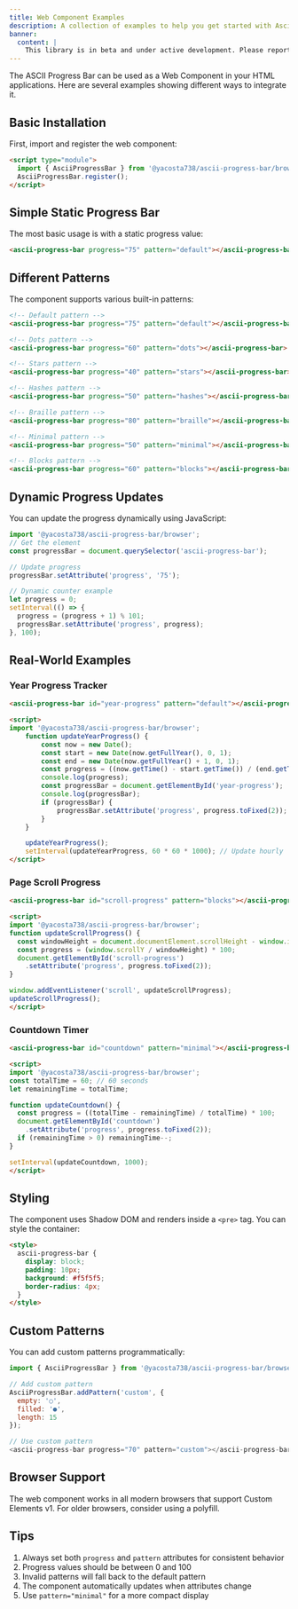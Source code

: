 ```yaml
---
title: Web Component Examples
description: A collection of examples to help you get started with Ascii Progress Bar as a Web Component.
banner:
  content: |
    This library is in beta and under active development. Please report any issues or suggestions on <a href="https://github.com/yacosta738/ascii-progress-bar/issues" target="_blank">GitHub</a>.
---
```


The ASCII Progress Bar can be used as a Web Component in your HTML applications. Here are several examples showing different ways to integrate it.

## Basic Installation

First, import and register the web component:

```html
<script type="module">
  import { AsciiProgressBar } from '@yacosta738/ascii-progress-bar/browser';
  AsciiProgressBar.register();
</script>
```

## Simple Static Progress Bar

The most basic usage is with a static progress value:

```html
<ascii-progress-bar progress="75" pattern="default"></ascii-progress-bar>
```

## Different Patterns

The component supports various built-in patterns:

```html
<!-- Default pattern -->
<ascii-progress-bar progress="75" pattern="default"></ascii-progress-bar>

<!-- Dots pattern -->
<ascii-progress-bar progress="60" pattern="dots"></ascii-progress-bar>

<!-- Stars pattern -->
<ascii-progress-bar progress="40" pattern="stars"></ascii-progress-bar>

<!-- Hashes pattern -->
<ascii-progress-bar progress="50" pattern="hashes"></ascii-progress-bar>

<!-- Braille pattern -->
<ascii-progress-bar progress="80" pattern="braille"></ascii-progress-bar>

<!-- Minimal pattern -->
<ascii-progress-bar progress="50" pattern="minimal"></ascii-progress-bar>

<!-- Blocks pattern -->
<ascii-progress-bar progress="60" pattern="blocks"></ascii-progress-bar>
```

## Dynamic Progress Updates

You can update the progress dynamically using JavaScript:

```javascript
import '@yacosta738/ascii-progress-bar/browser';
// Get the element
const progressBar = document.querySelector('ascii-progress-bar');

// Update progress
progressBar.setAttribute('progress', '75');

// Dynamic counter example
let progress = 0;
setInterval(() => {
  progress = (progress + 1) % 101;
  progressBar.setAttribute('progress', progress);
}, 100);
```

## Real-World Examples

### Year Progress Tracker

```html
<ascii-progress-bar id="year-progress" pattern="default"></ascii-progress-bar>

<script>
import '@yacosta738/ascii-progress-bar/browser';
	function updateYearProgress() {
		const now = new Date();
		const start = new Date(now.getFullYear(), 0, 1);
		const end = new Date(now.getFullYear() + 1, 0, 1);
		const progress = ((now.getTime() - start.getTime()) / (end.getTime() - start.getTime())) * 100;
		console.log(progress);
		const progressBar = document.getElementById('year-progress');
		console.log(progressBar);
		if (progressBar) {
			progressBar.setAttribute('progress', progress.toFixed(2));
		}
	}

	updateYearProgress();
	setInterval(updateYearProgress, 60 * 60 * 1000); // Update hourly
</script>
```

### Page Scroll Progress

```html
<ascii-progress-bar id="scroll-progress" pattern="blocks"></ascii-progress-bar>

<script>
import '@yacosta738/ascii-progress-bar/browser';
function updateScrollProgress() {
  const windowHeight = document.documentElement.scrollHeight - window.innerHeight;
  const progress = (window.scrollY / windowHeight) * 100;
  document.getElementById('scroll-progress')
    .setAttribute('progress', progress.toFixed(2));
}

window.addEventListener('scroll', updateScrollProgress);
updateScrollProgress();
</script>
```

### Countdown Timer

```html
<ascii-progress-bar id="countdown" pattern="minimal"></ascii-progress-bar>

<script>
import '@yacosta738/ascii-progress-bar/browser';
const totalTime = 60; // 60 seconds
let remainingTime = totalTime;

function updateCountdown() {
  const progress = ((totalTime - remainingTime) / totalTime) * 100;
  document.getElementById('countdown')
    .setAttribute('progress', progress.toFixed(2));
  if (remainingTime > 0) remainingTime--;
}

setInterval(updateCountdown, 1000);
</script>
```

## Styling

The component uses Shadow DOM and renders inside a `<pre>` tag. You can style the container:

```html
<style>
  ascii-progress-bar {
    display: block;
    padding: 10px;
    background: #f5f5f5;
    border-radius: 4px;
  }
</style>
```

## Custom Patterns

You can add custom patterns programmatically:

```javascript
import { AsciiProgressBar } from '@yacosta738/ascii-progress-bar/browser';

// Add custom pattern
AsciiProgressBar.addPattern('custom', {
  empty: '○',
  filled: '●',
  length: 15
});

// Use custom pattern
<ascii-progress-bar progress="70" pattern="custom"></ascii-progress-bar>
```

## Browser Support

The web component works in all modern browsers that support Custom Elements v1. For older browsers, consider using a polyfill.

## Tips

1. Always set both `progress` and `pattern` attributes for consistent behavior
2. Progress values should be between 0 and 100
3. Invalid patterns will fall back to the default pattern
4. The component automatically updates when attributes change
5. Use `pattern="minimal"` for a more compact display
